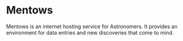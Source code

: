 # Mentows
Mentows is an internet hosting service for Astronomers. It provides an environment for data entries and new discoveries that come to mind. 

